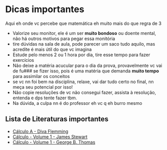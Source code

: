 # Dicas importantes
Aqui eh onde vc percebe que matemática eh muito mais do que regra de 3

- Valorize seu monitor, ele é um ser **muito bondoso** ou doente mental, não há outros motivos para pegar essa monitória
- tire dúvidas na sala de aula, pode parecer um saco tudo aquilo, mas acredite é mais útil do que vc imagina
- Estude pelo menos 2 ou 1 hora por dia, tire esse tempo para fazer exercícios
- Não deixe a matéria acucular para o dia da prova, provavelmente vc vai de fu### se fizer isso, pois é uma matéria que demanda **muito tempo** para assimilar os conceitos
- se vc nn foi bem na disciplina, relaxe, vai dar tudo certo no final, nn meça seu potencial por isso!
- Não copie resoluções de vc não consegui fazer, assista à resolução, entenda e dps tente fazer tbm.
- Na dúvida, a culpa nn é do professor eh vc q eh burro mesmo

## Lista de Literaturas importantes
  * [Cálculo A - Diva Flemming](https://tsxvpsbr.dyndns.org/arquivos/UFFS/Calculo%20A%20-%20Diva%20Mar%C3%ADlia%20Flemming%20%26%20Mirian%20Buss%20Gon%C3%A7alves%20-%206%C2%AA%20Edi%C3%A7%C3%A3o.pdf)
  * [Cálculo - Volume 1 - James Stewart](https://doceru.com/doc/5xvvnv8)
  * [Cálculo - Volume 1 - George B. Thomas](https://autcontroltelecom.files.wordpress.com/2012/11/01cc3a1l-thomas3.pdf)
